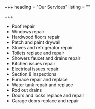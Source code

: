 +++
heading = "Our Services"
listing = ""

+++
* Roof repair
* Windows repair
* Hardwood floors repair
* Patch and paint drywall
* Stoves and refrigerator repair
* Toilets replace and repair
* Showers faucet and drains repair
* Kitchen issues repair
* Electrical issues repair
* Section 8 inspections
* Furnace repair and replace
* Water tank repair and replace
* Rod out drains
* Doors and locks replace and repair
* Garage doors replace and repair